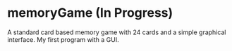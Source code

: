 # memoryGame (In Progress)

A standard card based memory game with 24 cards and a simple graphical interface.
My first program with a GUI.
